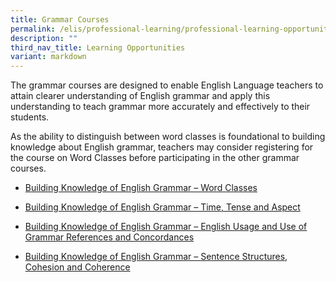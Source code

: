 ```yaml
---
title: Grammar Courses
permalink: /elis/professional-learning/professional-learning-opportunities/grammar-courses/
description: ""
third_nav_title: Learning Opportunities
variant: markdown
---
```

The grammar courses are designed to enable English Language teachers to attain clearer understanding of English grammar and apply this understanding to teach grammar more accurately and effectively to their students.  
  
As the ability to distinguish between word classes is foundational to building knowledge about English grammar, teachers may consider registering for the course on Word Classes before participating in the other grammar courses.

* <a href="/elis/professional-learning/professional-learning-opportunities/word-classes/">Building Knowledge of English Grammar – Word Classes</a>

* <a href="/elis/professional-learning/professional-learning-opportunities/time-tense-and-aspect/">Building Knowledge of English Grammar – Time, Tense and Aspect</a>

* <a href="/learning-opportunities/grammar-courses/englishusage/">Building Knowledge of English Grammar – English Usage and Use of Grammar References and Concordances</a>

* <a href="/learning-opportunities/grammar-courses/sentence/">Building Knowledge of English Grammar – Sentence Structures, Cohesion and Coherence</a>
